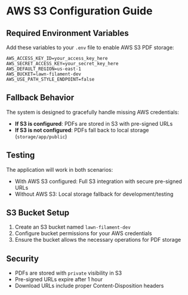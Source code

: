 # AWS S3 Configuration Guide

## Required Environment Variables

Add these variables to your `.env` file to enable AWS S3 PDF storage:

```env
AWS_ACCESS_KEY_ID=your_access_key_here
AWS_SECRET_ACCESS_KEY=your_secret_key_here
AWS_DEFAULT_REGION=us-east-1
AWS_BUCKET=lawn-filament-dev
AWS_USE_PATH_STYLE_ENDPOINT=false
```

## Fallback Behavior

The system is designed to gracefully handle missing AWS credentials:

- **If S3 is configured**: PDFs are stored in S3 with pre-signed URLs
- **If S3 is not configured**: PDFs fall back to local storage (`storage/app/public`)

## Testing

The application will work in both scenarios:
- With AWS S3 configured: Full S3 integration with secure pre-signed URLs
- Without AWS S3: Local storage fallback for development/testing

## S3 Bucket Setup

1. Create an S3 bucket named `lawn-filament-dev`
2. Configure bucket permissions for your AWS credentials
3. Ensure the bucket allows the necessary operations for PDF storage

## Security

- PDFs are stored with `private` visibility in S3
- Pre-signed URLs expire after 1 hour
- Download URLs include proper Content-Disposition headers
